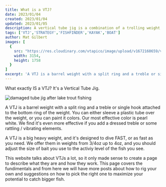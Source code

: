 ```yaml
---
title: What is a VTJ?
date: 2023/01/04
created: 2023/01/04
updated: 2023/01/05
description: A vertical tube jig is a combination of a trolling weight, split rings and a treble or single hook
tags: ['VTJ','STRATEGY','FISHFINDER','KAYAK','BOAT']
author: Mat Gilbert
images: [
  {
    src: "https://res.cloudinary.com/vtapico/image/upload/v1672160659/verticaltubejig.com/vtj_fish/20220315_115428_y6m1wt.jpg",
    width: 3154,
    height: 1758
  }
]
excerpt: 'A VTJ is a barrel weight with a split ring and a treble or single hook attached to the bottom ring of the weight. You can either sleeve a plastic tube over the weight, or you can paint it colors.'
---
```


What exactly IS a VTJ? It's a Vertical Tube Jig.

![damaged tube jig after lake trout fishing](https://res.cloudinary.com/vtapico/image/upload/v1672160759/verticaltubejig.com/20220726_195452_01_mghoxa.jpg "Damaged tube after lake trout fishing")

A VTJ is a barrel weight with a split ring and a treble or single hook attached to the bottom ring of the weight. You can either sleeve a plastic tube over the weight, or you can paint it colors. Our most effective color is pearl white. We find it's even more effective if you add a dressed treble or some rattling / vibrating elements.

A VTJ is a big heavy weight, and it's designed to dive FAST, or as fast as you need. We offer them in weights from 3/4oz up to 4oz, and you should adjust the size of bait you use to the activiy level of the fish you see.

This website talks about VTJs a lot, so it only made sense to create a page to describe what they are and how they work. This page covers the fundimentals and from here we will have more posts about how to rig your own and suggestions on how to pick the right one to maximize your potential to catch bigger fish.
